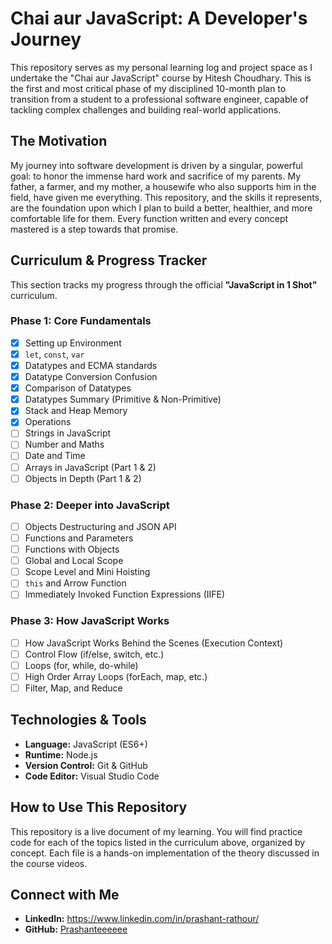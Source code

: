 # Chai aur JavaScript: A Developer's Journey

This repository serves as my personal learning log and project space as I undertake the "Chai aur JavaScript" course by Hitesh Choudhary. This is the first and most critical phase of my disciplined 10-month plan to transition from a student to a professional software engineer, capable of tackling complex challenges and building real-world applications.

## The Motivation

My journey into software development is driven by a singular, powerful goal: to honor the immense hard work and sacrifice of my parents. My father, a farmer, and my mother, a housewife who also supports him in the field, have given me everything. This repository, and the skills it represents, are the foundation upon which I plan to build a better, healthier, and more comfortable life for them. Every function written and every concept mastered is a step towards that promise.

## Curriculum & Progress Tracker

This section tracks my progress through the official **"JavaScript in 1 Shot"** curriculum.

### Phase 1: Core Fundamentals

- [x] Setting up Environment
- [x] `let`, `const`, `var`
- [x] Datatypes and ECMA standards
- [x] Datatype Conversion Confusion
- [x] Comparison of Datatypes
- [x] Datatypes Summary (Primitive & Non-Primitive)
- [x] Stack and Heap Memory
- [x] Operations
- [ ] Strings in JavaScript
- [ ] Number and Maths
- [ ] Date and Time
- [ ] Arrays in JavaScript (Part 1 & 2)
- [ ] Objects in Depth (Part 1 & 2)

### Phase 2: Deeper into JavaScript

- [ ] Objects Destructuring and JSON API
- [ ] Functions and Parameters
- [ ] Functions with Objects
- [ ] Global and Local Scope
- [ ] Scope Level and Mini Hoisting
- [ ] `this` and Arrow Function
- [ ] Immediately Invoked Function Expressions (IIFE)

### Phase 3: How JavaScript Works

- [ ] How JavaScript Works Behind the Scenes (Execution Context)
- [ ] Control Flow (if/else, switch, etc.)
- [ ] Loops (for, while, do-while)
- [ ] High Order Array Loops (forEach, map, etc.)
- [ ] Filter, Map, and Reduce

## Technologies & Tools

* **Language:** JavaScript (ES6+)
* **Runtime:** Node.js
* **Version Control:** Git & GitHub
* **Code Editor:** Visual Studio Code

## How to Use This Repository

This repository is a live document of my learning. You will find practice code for each of the topics listed in the curriculum above, organized by concept. Each file is a hands-on implementation of the theory discussed in the course videos.

## Connect with Me

* **LinkedIn:** https://www.linkedin.com/in/prashant-rathour/
* **GitHub:** [Prashanteeeeee](https://github.com/Prashanteeeee/Prashanteeeee)
